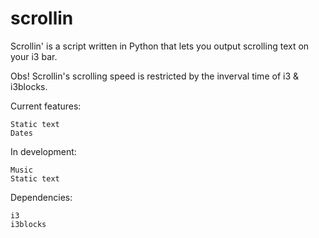 # scrollin
Scrollin' is a script written in Python that lets you output scrolling text on your i3 bar.

Obs! Scrollin's scrolling speed is restricted by the inverval time of i3 & i3blocks.

Current features:

	Static text
	Dates

In development:

	Music
	Static text

Dependencies:

	i3
	i3blocks

